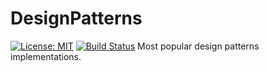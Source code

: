 # DesignPatterns
[![License: MIT](https://img.shields.io/badge/License-MIT-blue.svg)](https://opensource.org/licenses/MIT) 
[![Build Status](https://travis-ci.org/djeada/DesignPatterns.svg?branch=master)](https://travis-ci.org/djeada/DesignPatterns)
Most popular design patterns implementations.
